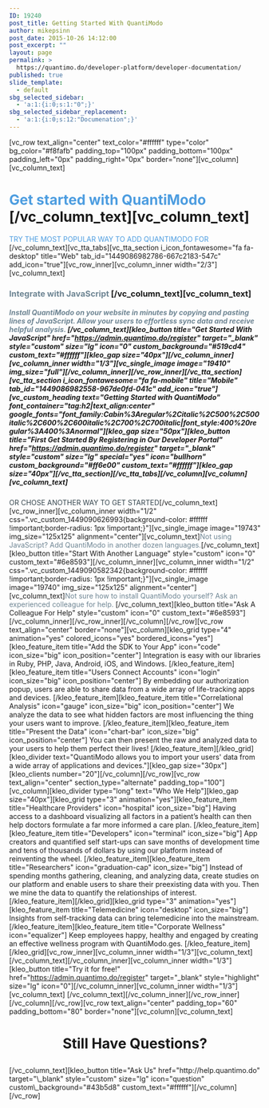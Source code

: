 ```yaml
---
ID: 19240
post_title: Getting Started With QuantiModo
author: mikepsinn
post_date: 2015-10-26 14:12:00
post_excerpt: ""
layout: page
permalink: >
  https://quantimo.do/developer-platform/developer-documentation/
published: true
slide_template:
  - default
sbg_selected_sidebar:
  - 'a:1:{i:0;s:1:"0";}'
sbg_selected_sidebar_replacement:
  - 'a:1:{i:0;s:12:"Documenation";}'
---
```

[vc_row text_align="center" text_color="#ffffff" type="color" bg_color="#f8fafb" padding_top="100px" padding_bottom="100px" padding_left="0px" padding_right="0px" border="none"][vc_column][vc_column_text] 
# <span style="color: #4d9de0;">Get started with QuantiModo</span> [/vc_column_text][vc_column_text] 

<div class="options__heading__text">
  <span style="color: #4d9de0;">TRY THE MOST POPULAR WAY TO ADD QUANTIMODO FOR</span>
</div> [/vc_column_text][vc_tta_tabs][vc_tta_section i_icon_fontawesome="fa fa-desktop" title="Web" tab_id="1449086982786-667c2183-547c" add_icon="true"][vc_row_inner][vc_column_inner width="2/3"][vc_column_text] 

### <span style="color: #6e8593;">Integrate with JavaScript</span> [/vc_column_text][vc_column_text] 

##### <span style="color: #6e8593;">Install QuantiModo on your website in minutes by copying and pasting lines of JavaScript. Allow your users to effortless sync data and receive helpful analysis.</span> [/vc_column_text][kleo_button title="Get Started With JavaScript" href="https://admin.quantimo.do/register" target="\_blank" style="custom" size="lg" icon="0" custom\_background="#519cd4" custom_text="#ffffff"][kleo_gap size="40px"][/vc_column_inner][vc_column_inner width="1/3"][vc_single_image image="19410" img_size="full"][/vc_column_inner][/vc_row_inner][/vc_tta_section][vc_tta_section i_icon_fontawesome="fa fa-mobile" title="Mobile" tab_id="1449086982558-967de0fd-041c" add_icon="true"][vc_custom_heading text="Getting Started with QuantiModo" font_container="tag:h2|text_align:center" google_fonts="font_family:Cabin%3Aregular%2Citalic%2C500%2C500italic%2C600%2C600italic%2C700%2C700italic|font_style:400%20regular%3A400%3Anormal"][kleo_gap size="50px"][kleo_button title="First Get Started By Registering in Our Developer Portal" href="https://admin.quantimo.do/register" target="\_blank" style="custom" size="lg" special="yes" icon="bullhorn" custom\_background="#ff6e00" custom_text="#ffffff"][kleo_gap size="40px"][/vc_tta_section][/vc_tta_tabs][/vc_column][vc_column][vc_column_text]

<span style="color: #37474f;">OR CHOSE ANOTHER WAY TO GET STARTED</span>[/vc_column_text][vc_row_inner][vc_column_inner width="1/2" css=".vc_custom_1449090626993{background-color: #ffffff !important;border-radius: 1px !important;}"][vc_single_image image="19743" img_size="125x125" alignment="center"][vc_column_text]<span style="color: #6e8593;">Not using JavaScript? Add QuantiModo in another dozen languages.</span>[/vc_column_text][kleo_button title="Start With Another Language" style="custom" icon="0" custom_text="#6e8593"][/vc_column_inner][vc_column_inner width="1/2" css=".vc_custom_1449090582342{background-color: #ffffff !important;border-radius: 1px !important;}"][vc_single_image image="19740" img_size="125x125" alignment="center"][vc_column_text]<span style="color: #6e8593;">Not sure how to install QuantiModo yourself? Ask an experienced colleague for help. </span>[/vc_column_text][kleo_button title="Ask A Colleague For Help" style="custom" icon="0" custom_text="#6e8593"][/vc_column_inner][/vc_row_inner][/vc_column][/vc_row][vc_row text_align="center" border="none"][vc_column][kleo_grid type="4" animation="yes" colored_icons="yes" bordered_icons="yes"][kleo_feature_item title="Add the SDK to Your App" icon="code" icon_size="big" icon_position="center"] Integration is easy with our libraries in Ruby, PHP, Java, Android, iOS, and Windows. [/kleo_feature_item][kleo_feature_item title="Users Connect Accounts" icon="login" icon_size="big" icon_position="center"] By embedding our authorization popup, users are able to share data from a wide array of life-tracking apps and devices. [/kleo_feature_item][kleo_feature_item title="Correlational Analysis" icon="gauge" icon_size="big" icon_position="center"] We analyze the data to see what hidden factors are most influencing the thing your users want to improve. [/kleo_feature_item][kleo_feature_item title="Present the Data" icon="chart-bar" icon_size="big" icon_position="center"] You can then present the raw and analyzed data to your users to help them perfect their lives! [/kleo_feature_item][/kleo_grid][kleo_divider text="QuantiModo allows you to import your users' data from a wide array of applications and devices."][kleo_gap size="30px"][kleo_clients number="20"][/vc_column][/vc_row][vc_row text_align="center" section_type="alternate" padding_top="100"][vc_column][kleo_divider type="long" text="Who We Help"][kleo_gap size="40px"][kleo_grid type="3" animation="yes"][kleo_feature_item title="Healthcare Providers" icon="hospital" icon_size="big"] Having access to a dashboard visualizing all factors in a patient’s health can then help doctors formulate a far more informed a care plan. [/kleo_feature_item][kleo_feature_item title="Developers" icon="terminal" icon_size="big"] App creators and quantified self start-ups can save months of development time and tens of thousands of dollars by using our platform instead of reinventing the wheel. [/kleo_feature_item][kleo_feature_item title="Researchers" icon="graduation-cap" icon_size="big"] Instead of spending months gathering, cleaning, and analyzing data, create studies on our platform and enable users to share their preexisting data with you. Then we mine the data to quantify the relationships of interest. [/kleo_feature_item][/kleo_grid][kleo_grid type="3" animation="yes"][kleo_feature_item title="Telemedicine" icon="desktop" icon_size="big"] Insights from self-tracking data can bring telemedicine into the mainstream. [/kleo_feature_item][kleo_feature_item title="Corporate Wellness" icon="equalizer"] Keep employees happy, healthy and engaged by creating an effective wellness program with QuantiModo.ges. [/kleo_feature_item][/kleo_grid][vc_row_inner][vc_column_inner width="1/3"][vc_column_text] [/vc_column_text][/vc_column_inner][vc_column_inner width="1/3"][kleo_button title="Try it for free!" href="https://admin.quantimo.do/register" target="\_blank" style="highlight" size="lg" icon="0"][/vc\_column_inner][vc_column_inner width="1/3"][vc_column_text] [/vc_column_text][/vc_column_inner][/vc_row_inner][/vc_column][/vc_row][vc_row text_align="center" padding_top="60" padding_bottom="80" border="none"][vc_column][vc_column_text] <h1 style="text-align: center;">
  Still Have Questions?
</h1> [/vc_column_text][kleo_button title="Ask Us" href="http://help.quantimo.do" target="\_blank" style="custom" size="lg" icon="question" custom\_background="#43b5d8" custom_text="#ffffff"][/vc_column][/vc_row]